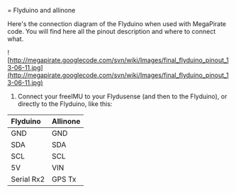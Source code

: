 = Flyduino and allinone

Here's the connection diagram of the Flyduino when used with MegaPirate code. You will find here all the pinout description and where to connect what.


![http://megapirate.googlecode.com/svn/wiki/Images/final_flyduino_pinout_13-06-11.jpg](http://megapirate.googlecode.com/svn/wiki/Images/final_flyduino_pinout_13-06-11.jpg)

  1. Connect your freeIMU to your Flydusense (and then to the Flyduino), or directly to the Flyduino, like this:

| **Flyduino** | **Allinone** |
|:-------------|:-------------|
|GND           | GND          |
|SDA           |SDA           |
|SCL           |SCL           |
|5V            |VIN           |
|Serial Rx2    |GPS Tx        |